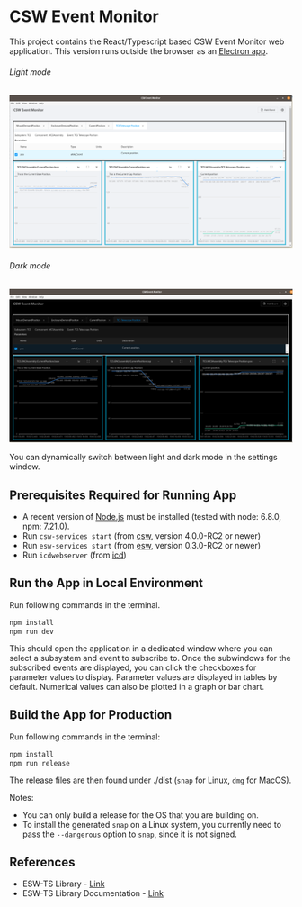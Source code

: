# CSW Event Monitor

This project contains the React/Typescript based CSW Event Monitor web application.
This version runs outside the browser as an [Electron app](https://www.electronjs.org/).

###### Light mode
![light mode](screenshots/2021-09-21_21-03.png)

###### Dark mode
![dark mode](screenshots/2021-09-21_21-03_1.png)

You can dynamically switch between light and dark mode in the settings window.

## Prerequisites Required for Running App

* A recent version of [Node.js](https://nodejs.org/en/download/package-manager/) must be installed (tested with node: 6.8.0, npm: 7.21.0).
* Run `csw-services start` (from [csw](https://github.com/tmtsoftware/csw), version 4.0.0-RC2 or newer)
* Run `esw-services start` (from [esw](https://github.com/tmtsoftware/esw), version 0.3.0-RC2 or newer)
* Run `icdwebserver` (from [icd](https://github.com/tmtsoftware/icd))

## Run the App in Local Environment

Run following commands in the terminal.
```
npm install
npm run dev
```

This should open the application in a dedicated window where you can select a subsystem and event to subscribe to.
Once the subwindows for the subscribed events are displayed, you can click the checkboxes for parameter values to display.
Parameter values are displayed in tables by default. Numerical values can also be plotted in a graph or bar chart.

## Build the App for Production

Run following commands in the terminal:
```
npm install
npm run release
```

The release files are then found under ./dist (`snap` for Linux, `dmg` for MacOS).

Notes:

* You can only build a release for the OS that you are building on.
* To install the generated `snap` on a Linux system, you currently need to pass the `--dangerous` option to `snap`, since it is not signed.

## References
- ESW-TS Library - [Link](https://tmtsoftware/esw-ts/)
- ESW-TS Library Documentation - [Link](https://tmtsoftware.github.io/esw-ts/)
